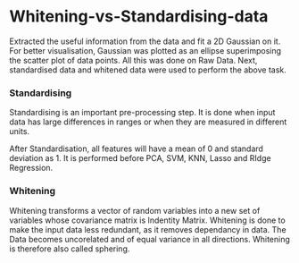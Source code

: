 # Whitening-vs-Standardising-data

Extracted the useful information from the data and fit a 2D Gaussian on it. 
For better visualisation, Gaussian was plotted as an ellipse superimposing the scatter plot of data points. All this was done on Raw Data.
Next, standardised data and whitened data were used to perform the above task.


### Standardising

Standardising is an important pre-processing step. It is done when input data has large differences in ranges or when they are measured in different units.


After Standardisation, all features will have a mean of 0 and standard deviation as 1.
It is performed before PCA, SVM, KNN, Lasso and RIdge Regression.


### Whitening

Whitening transforms a vector of random variables into a new set of variables whose covariance matrix is Indentity Matrix. Whitening is done to make the input data less redundant, as it removes dependancy in data. The Data becomes uncorelated and of equal variance in all directions. Whitening is therefore also called sphering.
